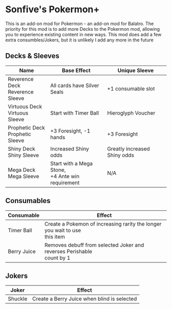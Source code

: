 # **Sonfive's Pokermon+**
This is an add-on mod for Pokermon - an add-on mod for Balatro. 
The priority for this mod is to add more Decks to the Pokermon mod, allowing you to experience existing content in new ways. This mod does add a few extra consumbles/Jokers, but it is unlikely I add any more in the future



## Decks & Sleeves

| Name         | Base Effect   |  Unique Sleeve   |
| ------------- | ------------- | ------------- |
| Reverence Deck<br/>Reverence Sleeve | All cards have Silver Seals  | +1 consumable slot    |
| Virtuous Deck<br/>Virtuous Sleeve  | Start with Timer Ball  | Hieroglyph Voucher    |
| Prophetic Deck<br/>Prophetic Sleeve | +3 Foresight, -1 hands | +3 Foresight |
| Shiny Deck<br/>Shiny Sleeve | Increased Shiny odds | Greatly increased Shiny odds |
| Mega Deck<br/>Mega Sleeve | Start with a Mega Stone, <br/>+4 Ante win requirement | N/A |


## Consumables

| Consumable | Effect |
| ---------- | ------ |
| Timer Ball | Create a Pokemon of increasing rarity the longer you wait to use  <br/>this item |
| Berry Juice | Removes debuff from selected Joker and reverses Perishable  <br/>count by 1  |



## Jokers

| Joker | Effect |
| ------ | ------ |
| Shuckle | Create a Berry Juice when blind is selected |

